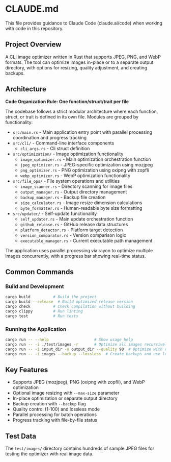 # CLAUDE.md

This file provides guidance to Claude Code (claude.ai/code) when working with code in this repository.

## Project Overview

A CLI image optimizer written in Rust that supports JPEG, PNG, and WebP formats. The tool can optimize images in-place or to a separate output directory, with options for resizing, quality adjustment, and creating backups.

## Architecture

**Code Organization Rule: One function/struct/trait per file**

The codebase follows a strict modular architecture where each function, struct, or trait is defined in its own file. Modules are grouped by functionality:

- `src/main.rs` - Main application entry point with parallel processing coordination and progress tracking
- `src/cli/` - Command-line interface components
  - `cli_args.rs` - Cli struct definition
- `src/optimization/` - Image optimization functionality
  - `image_optimizer.rs` - Main optimization orchestration function
  - `jpeg_optimizer.rs` - JPEG-specific optimization using mozjpeg
  - `png_optimizer.rs` - PNG optimization using oxipng with zopfli
  - `webp_optimizer.rs` - WebP optimization functionality
- `src/file_ops/` - File system operations and utilities
  - `image_scanner.rs` - Directory scanning for image files
  - `output_manager.rs` - Output directory management
  - `backup_manager.rs` - Backup file creation
  - `size_calculator.rs` - Image resize dimension calculations
  - `byte_formatter.rs` - Human-readable byte size formatting
- `src/updater/` - Self-update functionality
  - `self_updater.rs` - Main update orchestration function
  - `github_release.rs` - GitHub release data structures
  - `platform_detector.rs` - Platform target detection
  - `version_comparator.rs` - Version comparison logic
  - `executable_manager.rs` - Current executable path management

The application uses parallel processing via rayon to optimize multiple images concurrently, with a progress bar showing real-time status.

## Common Commands

### Build and Development
```bash
cargo build          # Build the project
cargo build --release  # Build optimized release version
cargo check          # Check compilation without building
cargo clippy         # Run linting
cargo test           # Run tests
```

### Running the Application
```bash
cargo run -- --help                    # Show usage help
cargo run -- -i ./test/images -r       # Optimize all images recursively in test/images
cargo run -- -i input_dir -o output_dir --quality 90  # Optimize with custom quality to output dir
cargo run -- -i images --backup --lossless  # Create backups and use lossless compression
```

## Key Features

- Supports JPEG (mozjpeg), PNG (oxipng with zopfli), and WebP optimization
- Optional image resizing with `--max-size` parameter
- In-place optimization or separate output directory
- Backup creation with `--backup` flag
- Quality control (1-100) and lossless mode
- Parallel processing for batch operations
- Progress tracking with file-by-file status

## Test Data

The `test/images/` directory contains hundreds of sample JPEG files for testing the optimizer with real image data.